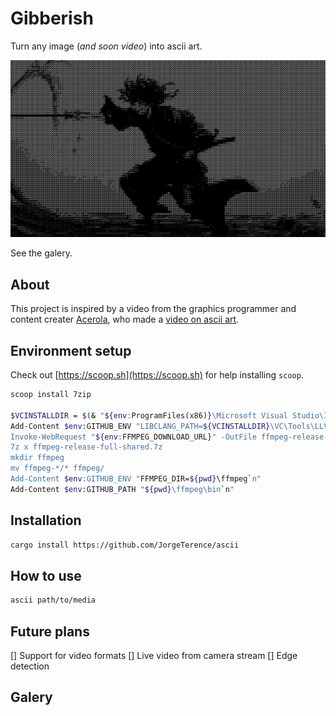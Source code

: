 # Gibberish

Turn any image (_and soon video_) into ascii art.

![Vagabond ascii art](./.github/assets/musashi-ascii.png)

See the galery.

## About

This project is inspired by a video from the graphics programmer and content creater [Acerola](https://www.youtube.com/@Acerola_t), who made a [video on ascii art](https://youtu.be/gg40RWiaHRY?si=-8QZkvO8Thm2zgVa).

## Environment setup

Check out [https://scoop.sh](https://scoop.sh) for help installing `scoop`.

```sh
scoop install 7zip

$VCINSTALLDIR = $(& "${env:ProgramFiles(x86)}\Microsoft Visual Studio\Installer\vswhere.exe" -latest -property installationPath)
Add-Content $env:GITHUB_ENV "LIBCLANG_PATH=${VCINSTALLDIR}\VC\Tools\LLVM\x64\bin`n"
Invoke-WebRequest "${env:FFMPEG_DOWNLOAD_URL}" -OutFile ffmpeg-release-full-shared.7z
7z x ffmpeg-release-full-shared.7z
mkdir ffmpeg
mv ffmpeg-*/* ffmpeg/
Add-Content $env:GITHUB_ENV "FFMPEG_DIR=${pwd}\ffmpeg`n"
Add-Content $env:GITHUB_PATH "${pwd}\ffmpeg\bin`n"
```

## Installation

```sh
cargo install https://github.com/JorgeTerence/ascii
```

## How to use

```sh
ascii path/to/media
```

## Future plans

[] Support for video formats
[] Live video from camera stream
[] Edge detection

## Galery

<!-- Photo by Kai-Chieh Chan: https://www.pexels.com/photo/red-and-brown-temple-569893/ -->
